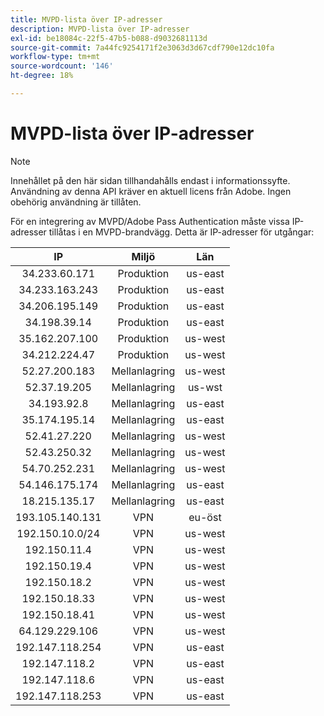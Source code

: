 ```yaml
---
title: MVPD-lista över IP-adresser
description: MVPD-lista över IP-adresser
exl-id: be18084c-22f5-47b5-b088-d9032681113d
source-git-commit: 7a44fc9254171f2e3063d3d67cdf790e12dc10fa
workflow-type: tm+mt
source-wordcount: '146'
ht-degree: 18%

---
```


# MVPD-lista över IP-adresser

>[!NOTE]
>
>Innehållet på den här sidan tillhandahålls endast i informationssyfte. Användning av denna API kräver en aktuell licens från Adobe. Ingen obehörig användning är tillåten.

För en integrering av MVPD/Adobe Pass Authentication måste vissa IP-adresser tillåtas i en MVPD-brandvägg. Detta är IP-adresser för utgångar:

| IP | Miljö | Län |
| :-------------: | :---------: | :-----: |
| 34.233.60.171 | Produktion | us-east |
| 34.233.163.243 | Produktion | us-east |
| 34.206.195.149 | Produktion | us-east |
| 34.198.39.14 | Produktion | us-east |
| 35.162.207.100 | Produktion | us-west |
| 34.212.224.47 | Produktion | us-west |
| 52.27.200.183 | Mellanlagring | us-west |
| 52.37.19.205 | Mellanlagring | us-wst |
| 34.193.92.8 | Mellanlagring | us-east |
| 35.174.195.14 | Mellanlagring | us-east |
| 52.41.27.220 | Mellanlagring | us-west |
| 52.43.250.32 | Mellanlagring | us-west |
| 54.70.252.231 | Mellanlagring | us-west |
| 54.146.175.174 | Mellanlagring | us-east |
| 18.215.135.17 | Mellanlagring | us-east |
| 193.105.140.131 | VPN | eu-öst |
| 192.150.10.0/24 | VPN | us-west |
| 192.150.11.4 | VPN | us-west |
| 192.150.19.4 | VPN | us-west |
| 192.150.18.2 | VPN | us-west |
| 192.150.18.33 | VPN | us-west |
| 192.150.18.41 | VPN | us-west |
| 64.129.229.106 | VPN | us-west |
| 192.147.118.254 | VPN | us-east |
| 192.147.118.2 | VPN | us-east |
| 192.147.118.6 | VPN | us-east |
| 192.147.118.253 | VPN | us-east |
